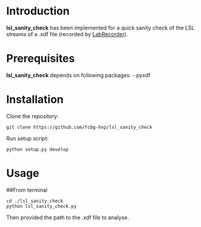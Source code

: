 # Introduction

**lsl_sanity_check** has been implemented for a quick sanity check of the LSL streams of a .xdf file (recorded by [LabRecorder](https://github.com/labstreaminglayer/App-LabRecorder)).

# Prerequisites
 **lsl_sanity_check** depends on following packages:
    - pyxdf

# Installation

Clone the repository:
```
git clone https://github.com/fcbg-hnp/lsl_sanity_check
```
Run setup script:
```
python setup.py develop
```

# Usage

##From terminal
```
cd ./lsl_sanity_check
python lsl_sanity_check.py
```
Then provided the path to the .xdf file to analyse.
